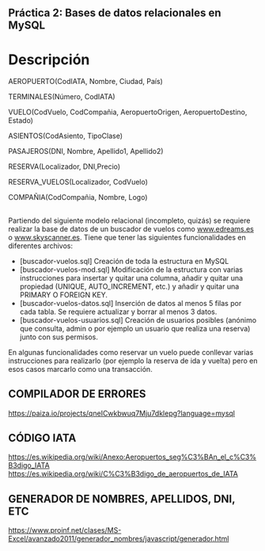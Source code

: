 ﻿## Práctica 2: Bases de datos relacionales en MySQL

# Descripción

AEROPUERTO(CodIATA, Nombre, Ciudad, País)

TERMINALES(Número, CodIATA)

VUELO(CodVuelo, CodCompañia, AeropuertoOrigen, AeropuertoDestino, Estado)

ASIENTOS(CodAsiento, TipoClase)  

PASAJEROS(DNI, Nombre, Apellido1, Apellido2)

RESERVA(Localizador, DNI,‎Precio)

RESERVA_VUELOS(Localizador, CodVuelo)

COMPAÑIA(CodCompañia, Nombre, Logo)

  ##

Partiendo del siguiente modelo relacional (incompleto, quizás) se requiere realizar la base de datos de un buscador de vuelos como www.edreams.es o www.skyscanner.es. Tiene que tener las siguientes funcionalidades en diferentes archivos:

-   \[buscador-vuelos.sql\] Creación de toda la estructura en MySQL
-   \[buscador-vuelos-mod.sql\] Modificación de la estructura con varias instrucciones para insertar y quitar una columna, añadir y quitar una propiedad (UNIQUE, AUTO_INCREMENT, etc.) y añadir y quitar una PRIMARY O FOREIGN KEY.
-   \[buscador-vuelos-datos.sql\] Inserción de datos al menos 5 filas por cada tabla. Se requiere actualizar y borrar al menos 3 datos.
-   \[buscador-vuelos-usuarios.sql\] Creación de usuarios posibles (anónimo que consulta, admin o por ejemplo un usuario que realiza una reserva) junto con sus permisos.

En algunas funcionalidades como reservar un vuelo puede conllevar varias instrucciones para realizarlo (por ejemplo la reserva de ida y vuelta) pero en esos casos marcarlo como una transacción.

## COMPILADOR DE ERRORES
https://paiza.io/projects/qneICwkbwuq7Mju7dklepg?language=mysql

## CÓDIGO IATA
https://es.wikipedia.org/wiki/Anexo:Aeropuertos_seg%C3%BAn_el_c%C3%B3digo_IATA
https://es.wikipedia.org/wiki/C%C3%B3digo_de_aeropuertos_de_IATA

## GENERADOR DE NOMBRES, APELLIDOS, DNI, ETC
https://www.proinf.net/clases/MS-Excel/avanzado2011/generador_nombres/javascript/generador.html

